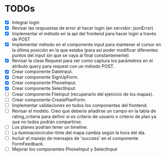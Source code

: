 # TODOs
- [x] Integrar login
- [x] Revisar las respuestas de error al hacer login (en servidor: jsonError)
- [x] Implementar el método en la api del frontend para hacer login a través de POST
- [x] Implementar método en el componente input para mantener el cursor en la última posición en la que estaba (para así poder modificar diferentes puntos del input sin que se vaya al final constantemente)
- [x] Revisar la clase Request para ver como captura los parámetros en el atributo query para request con un método POST.
- [x] Crear componente DateInput.
- [x] Crear componente SignUpForm.
- [x] Crear componente PhoneInput.
- [x] Crear componente SelectInput.
- [ ] Crear componente FileInput (recuperarlo del ejercicio de los mapas).
- [ ] Crear componente CreatePlanForm.
- [ ] Implementar validaciones en todos los componentes del frontend.
- [ ] Revisar el modelo. Creo que debería añadirse un campo en la tabla de rating_criteria para definir si es criterio de usuario o criterio de plan ya que no todos podrán compartirse.
- [ ] Los planes podrían tener un timeline.
- [ ] La iluminación/color-tinte del mapa cambia según la hora del día.
- [ ] Incluir el manejo de mensajes de 'success' en el componente FormFeedback.
- [ ] Mejorar los componentes PhoneInput y SelectInput